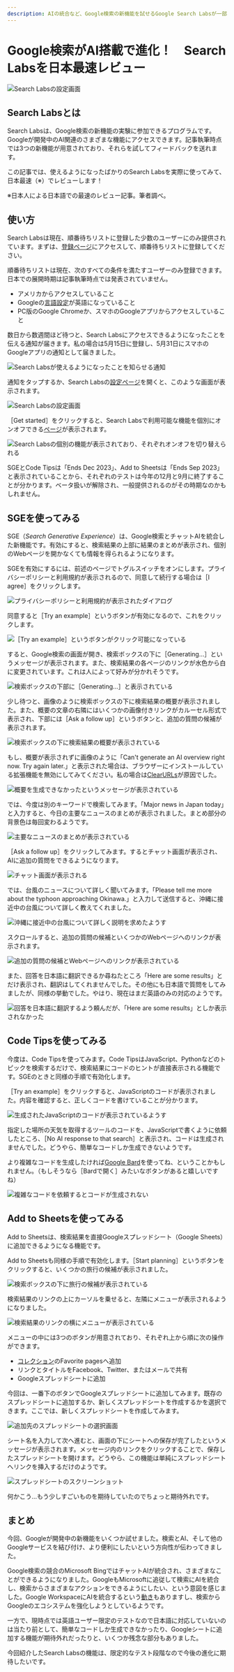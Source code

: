 ```yaml
---
description: AIの統合など、Google検索の新機能を試せるGoogle Search Labsが一部のユーザー限定で公開されました。この記事では、Search Labsの新機能を実際に使ってみて、日本最速でレビューします。
---
```

# Google検索がAI搭載で進化！　Search Labsを日本最速レビュー

![Search Labsの設定画面](2023-05-31-11-02-23.png)

## Search Labsとは

Search Labsは、Google検索の新機能の実験に参加できるプログラムです。Googleが開発中のAI関連のさまざまな機能にアクセスできます。記事執筆時点では3つの新機能が用意されており、それらを試してフィードバックを送れます。

この記事では、使えるようになったばかりのSearch Labsを実際に使ってみて、日本最速（※）でレビューします！

※日本人による日本語での最速のレビュー記事。筆者調べ。

## 使い方

Search Labsは現在、順番待ちリストに登録した少数のユーザーにのみ提供されています。まずは、[登録ページ](https://labs.google.com/search/)にアクセスして、順番待ちリストに登録してください。

順番待ちリストは現在、次のすべての条件を満たすユーザーのみ登録できます。日本での展開時期は記事執筆時点では発表されていません。

- アメリカからアクセスしていること
- Googleの[言語設定](https://myaccount.google.com/language)が英語になっていること
- PC版のGoogle Chromeか、スマホのGoogleアプリからアクセスしていること

数日から数週間ほど待つと、Search Labsにアクセスできるようになったことを伝える通知が届きます。私の場合は5月15日に登録し、5月31日にスマホのGoogleアプリの通知として届きました。

![Search Labsが使えるようになったことを知らせる通知](2023-05-31-11-09-32.png)

通知をタップするか、Search Labsの[設定ページ](https://labs.google.com/search/onboarding)を開くと、このような画面が表示されます。

![Search Labsの設定画面](2023-05-31-11-02-23.png)

［Get started］をクリックすると、Search Labsで利用可能な機能を個別にオンオフできる[ページ](https://labs.google.com/search/experiments)が表示されます。

![Search Labsの個別の機能が表示されており、それぞれオンオフを切り替えられる](2023-05-31-11-12-41.png)

SGEとCode Tipsは「Ends Dec 2023」、Add to Sheetsは「Ends Sep 2023」と表示されていることから、それぞれのテストは今年の12月と9月に終了することが分かります。ベータ扱いが解除され、一般提供されるのがその時期なのかもしれません。

## SGEを使ってみる

SGE（*Search Generative Experience*）は、Google検索とチャットAIを統合した新機能です。有効にすると、検索結果の上部に結果のまとめが表示され、個別のWebページを開かなくても情報を得られるようになります。

SGEを有効にするには、前述のページでトグルスイッチをオンにします。プライバシーポリシーと利用規約が表示されるので、同意して続行する場合は［I agree］をクリックします。

![プライバシーポリシーと利用規約が表示されたダイアログ](2023-05-31-11-18-19.png)

同意すると［Try an example］というボタンが有効になるので、これをクリックします。

![［Try an example］というボタンがクリック可能になっている](2023-05-31-11-19-21.png)

すると、Google検索の画面が開き、検索ボックスの下に［Generating…］というメッセージが表示されます。また、検索結果の各ページのリンクが水色から白に変更されています。これは人によって好みが分かれそうです。

![検索ボックスの下部に［Generating…］と表示されている](2023-05-31-11-23-32.png)

少し待つと、画像のように検索ボックスの下に検索結果の概要が表示されました。また、概要の文章の右隣にはいくつかの画像付きリンクがカルーセル形式で表示され、下部には［Ask a follow up］というボタンと、追加の質問の候補が表示されます。

![検索ボックスの下に検索結果の概要が表示されている](2023-05-31-11-39-04.png)

もし、概要が表示されずに画像のように「Can't generate an AI overview right now. Try again later.」と表示された場合は、ブラウザーにインストールしている拡張機能を無効にしてみてください。私の場合は[ClearURLs](https://chrome.google.com/webstore/detail/clearurls/lckanjgmijmafbedllaakclkaicjfmnk)が原因でした。

![概要を生成できなかったというメッセージが表示されている](2023-05-31-11-21-36.png)

では、今度は別のキーワードで検索してみます。「Major news in Japan today」と入力すると、今日の主要なニュースのまとめが表示されました。まとめ部分の背景色は毎回変わるようです。

![主要なニュースのまとめが表示されている](2023-05-31-11-37-24.png)

［Ask a follow up］をクリックしてみます。するとチャット画面が表示され、AIに追加の質問をできるようになります。

![チャット画面が表示される](2023-05-31-11-43-42.png)

では、台風のニュースについて詳しく聞いてみます。「Please tell me more about the typhoon approaching Okinawa.」と入力して送信すると、沖縄に接近中の台風について詳しく教えてくれました。

![沖縄に接近中の台風について詳しく説明を求めたようす](2023-05-31-11-48-46.png)

スクロールすると、追加の質問の候補といくつかのWebページへのリンクが表示されます。

![追加の質問の候補とWebページへのリンクが表示されている](2023-05-31-11-52-03.png)

また、回答を日本語に翻訳できるか尋ねたところ「Here are some results」とだけ表示され、翻訳はしてくれませんでした。その他にも日本語で質問をしてみましたが、同様の挙動でした。やはり、現在はまだ英語のみの対応のようです。

![回答を日本語に翻訳するよう頼んだが、「Here are some results」としか表示されなかった](2023-05-31-11-55-17.png)

## Code Tipsを使ってみる

今度は、Code Tipsを使ってみます。Code TipsはJavaScript、Pythonなどのトピックを検索するだけで、検索結果にコードのヒントが直接表示される機能です。SGEのときと同様の手順で有効化します。

［Try an example］をクリックすると、JavaScriptのコードが表示されました。内容を確認すると、正しくコードを書けていることが分かります。

![生成されたJavaScriptのコードが表示されているようす](2023-05-31-12-05-25.png)

指定した場所の天気を取得するツールのコードを、JavaScriptで書くように依頼したところ、［No AI response to that search］と表示され、コードは生成されませんでした。どうやら、簡単なコードしか生成できないようです。

より複雑なコードを生成したければ[Google Bard](https://bard.google.com/)を使ってね、ということかもしれません。（もしそうなら［Bardで開く］みたいなボタンがあると嬉しいですね）

![複雑なコードを依頼するとコードが生成されない](2023-05-31-12-10-08.png)

## Add to Sheetsを使ってみる

Add to Sheetsは、検索結果を直接Googleスプレッドシート（Google Sheets）に追加できるようになる機能です。

Add to Sheetsも同様の手順で有効化します。［Start planning］というボタンをクリックすると、いくつかの旅行の候補が表示されました。

![検索ボックスの下に旅行の候補が表示されている](2023-06-01-18-39-30.png)

検索結果のリンクの上にカーソルを乗せると、左隣にメニューが表示されるようになりました。

![検索結果のリンクの横にメニューが表示されている](2023-06-01-18-43-16.png)

メニューの中には3つのボタンが用意されており、それぞれ上から順に次の操作ができます。

- [コレクション](https://www.google.com/save)のFavorite pagesへ追加
- リンクとタイトルをFacebook、Twitter、またはメールで共有
- Googleスプレッドシートに追加

今回は、一番下のボタンでGoogleスプレッドシートに追加してみます。既存のスプレッドシートに追加するか、新しくスプレッドシートを作成するかを選択できます。ここでは、新しくスプレッドシートを作成してみます。

![追加先のスプレッドシートの選択画面](2023-06-01-18-56-12.png)

シート名を入力して次へ進むと、画面の下にシートへの保存が完了したというメッセージが表示されます。メッセージ内のリンクをクリックすることで、保存したスプレッドシートを開けます。どうやら、この機能は単純にスプレッドシートへリンクを挿入するだけのようです。

![スプレッドシートのスクリーンショット](2023-06-01-18-59-31.png)

何かこう…もう少しすごいものを期待していたのでちょっと期待外れです。

## まとめ

今回、Googleが開発中の新機能をいくつか試せました。検索とAI、そして他のGoogleサービスを結び付け、より便利にしたいという方向性が伝わってきました。

Google検索の競合のMicrosoft BingではチャットAIが統合され、さまざまなことができるようになりました。GoogleもMicrosoftに追従して検索にAIを統合し、検索からさまざまなアクションをできるようにしたい、という意図を感じました。Google WorkspaceにAIを統合するという[動き](https://www.gizmodo.jp/2023/05/google-workplace-generative-ai-update.html)もありますし、検索からGoogleのエコシステムを強化しようとしているようです。

一方で、現時点では英語ユーザー限定のテストなので日本語に対応していないのは当たり前として、簡単なコードしか生成できなかったり、Googleシートに追加する機能が期待外れだったりと、いくつか残念な部分もありました。

今回紹介したSearch Labsの機能は、限定的なテスト段階なので今後の進化に期待したいです。

